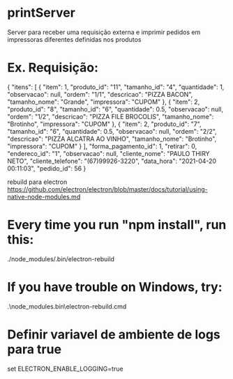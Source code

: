 # printServer

Server para receber uma requisição externa e imprimir pedidos em impressoras diferentes definidas nos produtos

# Ex. Requisição:

{
  "itens": [
    {
      "item": 1,
      "produto_id": "11",
      "tamanho_id": "4",
      "quantidade": 1,
      "observacao": null,
      "ordem": "1/1",
      "descricao": "PIZZA BACON",
      "tamanho_nome": "Grande",
      "impressora": "CUPOM"
    },
    {
      "item": 2,
      "produto_id": "8",
      "tamanho_id": "6",
      "quantidade": 0.5,
      "observacao": null,
      "ordem": "1/2",
      "descricao": "PIZZA FILE BROCOLIS",
      "tamanho_nome": "Brotinho",
      "impressora": "CUPOM"
    },
    {
      "item": 2,
      "produto_id": "7",
      "tamanho_id": "6",
      "quantidade": 0.5,
      "observacao": null,
      "ordem": "2/2",
      "descricao": "PIZZA ALCATRA AO VINHO",
      "tamanho_nome": "Brotinho",
      "impressora": "CUPOM"
    }
  ],
  "forma_pagamento_id": 1,
  "retirar": 0,
  "endereco_id": "1",
  "observacao": null,
  "cliente_nome": "PAULO THIRY NETO",
  "cliente_telefone": "(67)99926-3220",
  "data_hora": "2021-04-20 00:11:03",
  "pedido_id": 56
}


rebuild para electron
https://github.com/electron/electron/blob/master/docs/tutorial/using-native-node-modules.md

# Every time you run "npm install", run this:
./node_modules/.bin/electron-rebuild

# If you have trouble on Windows, try:
.\node_modules\.bin\electron-rebuild.cmd

# Definir variavel de ambiente de logs para true
set ELECTRON_ENABLE_LOGGING=true